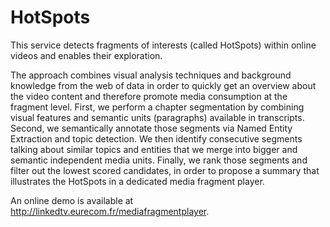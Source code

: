 HotSpots
========

This service detects fragments of interests (called HotSpots) within online videos and enables their exploration. 

The approach combines visual analysis techniques and background knowledge from the web of data in order to quickly get an overview about the video content and therefore promote media consumption at the fragment level. First, we perform a chapter segmentation by combining visual features and semantic units (paragraphs) available in transcripts. Second, we semantically annotate those segments via Named Entity Extraction and topic detection. We then identify consecutive segments talking about similar topics and entities that we merge into bigger and semantic independent media units. Finally, we rank those segments and filter out the lowest scored candidates, in order to propose a summary that illustrates the HotSpots in a dedicated media fragment player. 

An online demo is available at http://linkedtv.eurecom.fr/mediafragmentplayer.
